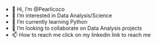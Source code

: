 - 👋 Hi, I’m @Pearlicoco
- 👀 I’m interested in Data Analysis/Science
- 🌱 I’m currently learning Python
- 💞️ I’m looking to collaborate on Data Analysis projects
- 📫 How to reach me click on my linkedin link to reach me

<!---
Pearlicoco/Pearlicoco is a ✨ special ✨ repository because its `README.md` (this file) appears on your GitHub profile.
You can click the Preview link to take a look at your changes.
--->
